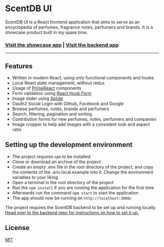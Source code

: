 # ScentDB UI
ScentDB UI is a React frontend application that aims to serve as an encyclopedia of perfumes, fragrance notes, perfumers and brands. It is a showcase product built in my spare time.

<h3>
  <a href="https://remus-selea.github.io/scentdb-ui/#/">Visit the showcase app</a> |
  <a href="https://github.com/remus-selea/scentdb">Visit the backend app</a>
</h3>

-------

## Features
- Written in modern React, using only functional components and hooks
- Local React state management, without redux
- Usage of [PrimeReact](https://github.com/primefaces/primereact) components
- Form validation using [React Hook Form](https://github.com/react-hook-form/react-hook-form)
- Image slider using [Splide](https://github.com/Splidejs/splide)
- Oauth2 Social Login with Github, Facebook and Google
- Browse perfumes, notes, brands and perfumers
- Search, filtering, pagination and sorting
- Contribution forms for new perfumes, notes, perfumers and companies
- Image cropper to help add images with a consistent look and aspect ratio

## Setting up the development environment
- The project requires `npm` to be installed
- Clone or download an archive of the project
- Create an empty .env file in the root directory of the project, and copy the contents of the .env.local.example into it. Change the environment variables to your liking.
- Open a terminal in the root directory of the project
- Run the `npm install` if you are running the application for the first time
- Afterwards run the command `npm start` to start the application
- The app should now be running on `http://localhost:3000/`

The project requires the ScentDB backend to be set up and running locally.  
[Head over to the backend repo for instructions on how to set it up.](https://github.com/remus-selea/scentdb)

## License
[MIT](https://choosealicense.com/licenses/mit/)
